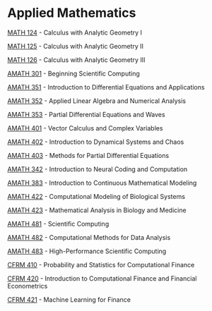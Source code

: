 # Applied Mathematics

[MATH 124](<https://myplan.uw.edu/course/#/courses/MATH 124>) - Calculus with Analytic Geometry I

[MATH 125](<https://myplan.uw.edu/course/#/courses/MATH 125>) - Calculus with Analytic Geometry II

[MATH 126](<https://myplan.uw.edu/course/#/courses/MATH 126>) - Calculus with Analytic Geometry III

[AMATH 301](<https://myplan.uw.edu/course/#/courses/AMATH 301>) - Beginning Scientific Computing

[AMATH 351](<https://myplan.uw.edu/course/#/courses/AMATH 351>) - Introduction to Differential Equations and Applications

[AMATH 352](<https://myplan.uw.edu/course/#/courses/AMATH 352>) - Applied Linear Algebra and Numerical Analysis

[AMATH 353](<https://myplan.uw.edu/course/#/courses/AMATH 353>) - Partial Differential Equations and Waves

[AMATH 401](<https://myplan.uw.edu/course/#/courses/AMATH 401>) - Vector Calculus and Complex Variables

[AMATH 402](<https://myplan.uw.edu/course/#/courses/AMATH 402>) - Introduction to Dynamical Systems and Chaos

[AMATH 403](<https://myplan.uw.edu/course/#/courses/AMATH 403>) - Methods for Partial Differential Equations

[AMATH 342](<https://myplan.uw.edu/course/#/courses/AMATH 342>) - Introduction to Neural Coding and Computation

[AMATH 383](<https://myplan.uw.edu/course/#/courses/AMATH 383>) - Introduction to Continuous Mathematical Modeling

[AMATH 422](<https://myplan.uw.edu/course/#/courses/AMATH 422>) - Computational Modeling of Biological Systems

[AMATH 423](<https://myplan.uw.edu/course/#/courses/AMATH 423>) - Mathematical Analysis in Biology and Medicine

[AMATH 481](<https://myplan.uw.edu/course/#/courses/AMATH 481>) - Scientific Computing

[AMATH 482](<https://myplan.uw.edu/course/#/courses/AMATH 482>) - Computational Methods for Data Analysis

[AMATH 483](<https://myplan.uw.edu/course/#/courses/AMATH 483>) - High-Performance Scientific Computing

[CFRM 410](<https://myplan.uw.edu/course/#/courses/CFRM 410>) - Probability and Statistics for Computational Finance

[CFRM 420](<https://myplan.uw.edu/course/#/courses/CFRM 420>) - Introduction to Computational Finance and Financial Econometrics

[CFRM 421](<https://myplan.uw.edu/course/#/courses/CFRM 421>) - Machine Learning for Finance

